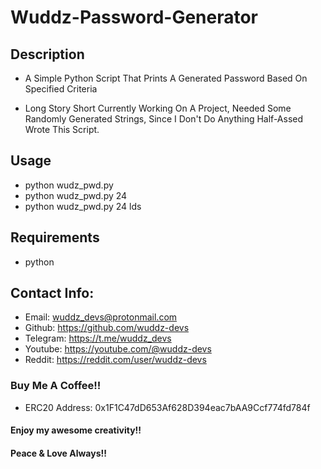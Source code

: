 # Wuddz-Password-Generator


## Description
- A Simple Python Script That Prints A Generated Password Based On Specified Criteria

- Long Story Short Currently Working On A Project, Needed Some Randomly Generated Strings, Since I Don't Do Anything Half-Assed Wrote This Script.


## Usage
- python wudz_pwd.py
- python wudz_pwd.py 24
- python wudz_pwd.py 24 lds


## Requirements
- python


## Contact Info:
- Email:     wuddz_devs@protonmail.com                                                              
- Github:    https://github.com/wuddz-devs                                                          
- Telegram:  https://t.me/wuddz_devs
- Youtube:   https://youtube.com/@wuddz-devs
- Reddit:    https://reddit.com/user/wuddz-devs


### Buy Me A Coffee!!
- ERC20 Address: 0x1F1C47dD653Af628D394eac7bAA9Ccf774fd784f


#### Enjoy my awesome creativity!!
#### Peace & Love Always!!
